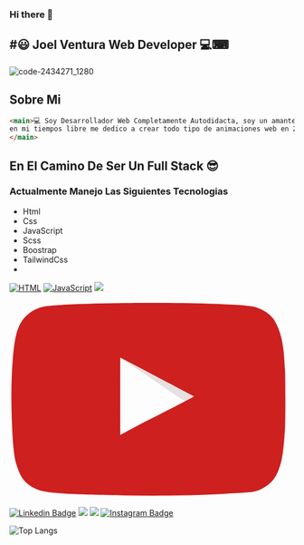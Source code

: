 ### Hi there 👋

## #😃 Joel Ventura Web Developer 💻⌨


![code-2434271_1280](https://user-images.githubusercontent.com/48741834/100899127-7c946600-348f-11eb-95b5-da695b20dfc5.jpg)
## Sobre Mi
```html
<main>💻 Soy Desarrollador Web Completamente Autodidacta, soy un amante de la tecnologia, 
en mi tiempos libre me dedico a crear todo tipo de animaciones web en 2d y 3d con html, css & JavaScript 
</main>
```

## En El Camino De Ser Un Full Stack 😎

### Actualmente Manejo Las Siguientes Tecnologias 

* Html 
* Css 
* JavaScript 
* Scss
* Boostrap
* TailwindCss
* 
[![HTML](https://img.shields.io/static/v1?label=&message=HTML&color=ff751a&logo=HTML5&logoColor=FFFFFF)](https://developer.mozilla.org/en-US/docs/Web/Guide/HTML/HTML5) [![JavaScript](https://img.shields.io/static/v1?label=&message=JavaScript&color=F1E05A&logo=javascript&logoColor=FFFFFF)](https://developer.mozilla.org/en-US/docs/Web/JavaScript)  <img src="https://img.shields.io/badge/css3%20-%231572B6.svg?&style=for-the-badge&logo=css3&logoColor=white"/> 

<svg viewBox="0 0 23 16" version="1.1" xmlns="http://www.w3.org/2000/svg" xmlns:xlink="http://www.w3.org/1999/xlink">
    <path d="M14.8808205,7.71692308 C12.8533333,6.6334359 8.92758974,4.59733333 8.92758974,4.59733333 L14.161641,8.11528205 C14.1620513,8.11528205 13.2082051,8.64410256 14.8808205,7.71692308 Z" fill="#E8E0E0"></path>
    <path d="M9.30912821,15.6890256 C5.09784615,15.6114872 3.65948718,15.5417436 2.77538462,15.3595897 C2.17723077,15.2385641 1.6574359,14.9698462 1.27630769,14.5801026 C0.98174359,14.2851282 0.747487179,13.8350769 0.56574359,13.2106667 C0.409846154,12.6904615 0.349128205,12.257641 0.262564103,11.2004103 C0.130051282,8.81435897 0.0984615385,6.86358974 0.262564103,4.68389744 C0.397948718,3.48020513 0.463589744,2.05128205 1.36287179,1.21764103 C1.78748718,0.827487179 2.2814359,0.576410256 2.83610256,0.472615385 C3.7025641,0.308102564 7.39405128,0.178051282 11.2155897,0.178051282 C15.0285128,0.178051282 18.7282051,0.308102564 19.5954872,0.472615385 C20.2884103,0.602666667 20.9382564,0.992410256 21.3197949,1.49497436 C22.1403077,2.78564103 22.1546667,4.3905641 22.2379487,5.64594872 C22.2724103,6.24410256 22.2724103,9.64061538 22.2379487,10.2387692 C22.1083077,12.2227692 22.0041026,12.9247179 21.7095385,13.6525128 C21.5273846,14.112 21.3718974,14.3544615 21.1027692,14.6231795 C20.6806824,15.0367007 20.1425885,15.3117583 19.5602051,15.4116923 C15.9158974,15.6857436 12.8213333,15.7452308 9.30912821,15.6890256 Z M14.8898462,7.71692308 C12.862359,6.6334359 10.9210256,5.62871795 8.93661538,4.58871795 L8.93661538,10.8106667 C11.0248205,9.67548718 13.2262564,8.63548718 14.8984615,7.70830769 L14.8898462,7.71692308 Z" fill="#CD201F" fill-rule="nonzero"></path>
</svg>

[![Linkedin Badge](https://img.shields.io/badge/-LinkedIn-0e76a8?style=flat-square&logo=Linkedin&logoColor=white)](https://www.linkedin.com/in/joelventura19/)
<img src="https://img.shields.io/badge/-Visual%20Studio%20Code-23A9F2?style=flat-square&logo=Visual%20Studio%20Code&logoColor=white"/>
 <img src="https://img.shields.io/badge/-Github-181717?style=flat-square&logo=GitHub&logoColor=white"/>
 [![Instagram Badge](https://img.shields.io/badge/-Instagram-e4405f?style=flat-square&logo=Instagram&logoColor=white)](https://www.instagram.com/joelkelvinvh/)

![Top Langs](https://github-readme-stats.vercel.app/api/top-langs/?username=kelvin-joel)
<!--

**Kelvin-Joel/kelvin-Joel** is a ✨ _special_ ✨ repository because its `README.md` (this file) appears on your GitHub profile.

Here are some ideas to get you started:

- 🔭 I’m currently working on ...
- 🌱 I’m currently learning ...
- 👯 I’m looking to collaborate on ...
- 🤔 I’m looking for help with ...
- 💬 Ask me about ...
- 📫 How to reach me: ...
- 😄 Pronouns: ...
- ⚡ Fun fact: ...
-->
